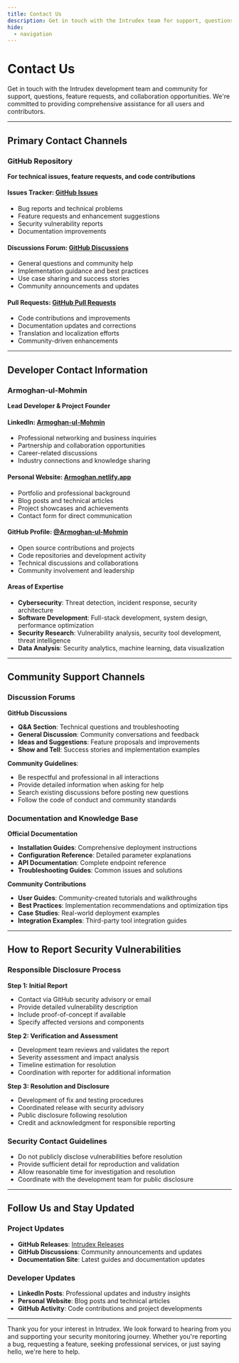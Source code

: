 ```yaml
---
title: Contact Us
description: Get in touch with the Intrudex team for support, questions, and collaboration opportunities
hide:
  - navigation
---
```


# Contact Us

Get in touch with the Intrudex development team and community for support, questions, feature requests, and collaboration opportunities. We're committed to providing comprehensive assistance for all users and contributors.

---

## Primary Contact Channels

### GitHub Repository
**For technical issues, feature requests, and code contributions**

#### **Issues Tracker**: [GitHub Issues](https://github.com/ToolsHive/Intrudex/issues)
  - Bug reports and technical problems
  - Feature requests and enhancement suggestions
  - Security vulnerability reports
  - Documentation improvements

#### **Discussions Forum**: [GitHub Discussions](https://github.com/ToolsHive/Intrudex/discussions)
  - General questions and community help
  - Implementation guidance and best practices
  - Use case sharing and success stories
  - Community announcements and updates

#### **Pull Requests**: [GitHub Pull Requests](https://github.com/ToolsHive/Intrudex/pulls)
  - Code contributions and improvements
  - Documentation updates and corrections
  - Translation and localization efforts
  - Community-driven enhancements

---

## Developer Contact Information

### Armoghan-ul-Mohmin
**Lead Developer & Project Founder**

#### **LinkedIn**: [Armoghan-ul-Mohmin](https://www.linkedin.com/in/armoghan-ul-mohmin-4289a9248)
  - Professional networking and business inquiries
  - Partnership and collaboration opportunities
  - Career-related discussions
  - Industry connections and knowledge sharing

#### **Personal Website**: [Armoghan.netlify.app](https://Armoghan.netlify.app)
  - Portfolio and professional background
  - Blog posts and technical articles
  - Project showcases and achievements
  - Contact form for direct communication

#### **GitHub Profile**: [@Armoghan-ul-Mohmin](https://github.com/Armoghan-ul-Mohmin)
  - Open source contributions and projects
  - Code repositories and development activity
  - Technical discussions and collaborations
  - Community involvement and leadership

#### Areas of Expertise
- **Cybersecurity**: Threat detection, incident response, security architecture
- **Software Development**: Full-stack development, system design, performance optimization
- **Security Research**: Vulnerability analysis, security tool development, threat intelligence
- **Data Analysis**: Security analytics, machine learning, data visualization

---

## Community Support Channels

### Discussion Forums

**GitHub Discussions**

- **Q&A Section**: Technical questions and troubleshooting
- **General Discussion**: Community conversations and feedback
- **Ideas and Suggestions**: Feature proposals and improvements
- **Show and Tell**: Success stories and implementation examples

**Community Guidelines**:

- Be respectful and professional in all interactions
- Provide detailed information when asking for help
- Search existing discussions before posting new questions
- Follow the code of conduct and community standards

### Documentation and Knowledge Base

**Official Documentation**

- **Installation Guides**: Comprehensive deployment instructions
- **Configuration Reference**: Detailed parameter explanations
- **API Documentation**: Complete endpoint reference
- **Troubleshooting Guides**: Common issues and solutions

**Community Contributions**

- **User Guides**: Community-created tutorials and walkthroughs
- **Best Practices**: Implementation recommendations and optimization tips
- **Case Studies**: Real-world deployment examples
- **Integration Examples**: Third-party tool integration guides

---

## How to Report Security Vulnerabilities

### Responsible Disclosure Process

**Step 1: Initial Report**

- Contact via GitHub security advisory or email
- Provide detailed vulnerability description
- Include proof-of-concept if available
- Specify affected versions and components

**Step 2: Verification and Assessment**

- Development team reviews and validates the report
- Severity assessment and impact analysis
- Timeline estimation for resolution
- Coordination with reporter for additional information

**Step 3: Resolution and Disclosure**

- Development of fix and testing procedures
- Coordinated release with security advisory
- Public disclosure following resolution
- Credit and acknowledgment for responsible reporting

### Security Contact Guidelines

- Do not publicly disclose vulnerabilities before resolution
- Provide sufficient detail for reproduction and validation
- Allow reasonable time for investigation and resolution
- Coordinate with the development team for public disclosure

---

## Follow Us and Stay Updated

### Project Updates

- **GitHub Releases**: [Intrudex Releases](https://github.com/ToolsHive/Intrudex/releases)
- **GitHub Discussions**: Community announcements and updates
- **Documentation Site**: Latest guides and documentation updates

### Developer Updates

- **LinkedIn Posts**: Professional updates and industry insights
- **Personal Website**: Blog posts and technical articles
- **GitHub Activity**: Code contributions and project developments

---

Thank you for your interest in Intrudex. We look forward to hearing from you and supporting your security monitoring journey. Whether you're reporting a bug, requesting a feature, seeking professional services, or just saying hello, we're here to help.